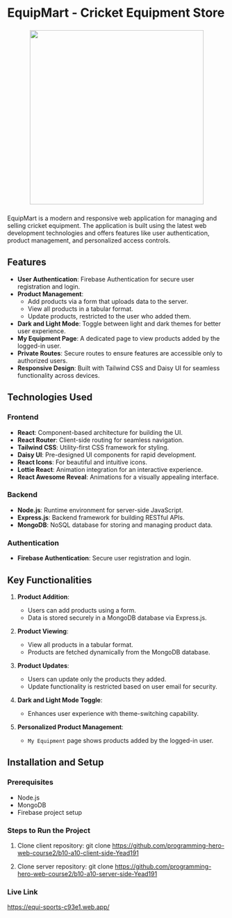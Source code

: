 # EquipMart - Cricket Equipment Store

###

<div align="center">
  <img height="400" src="https://i.ibb.co.com/BBsRNHd/Screenshot-2025-01-08-at-2-39-46-PM.png"  />
</div>

###

EquipMart is a modern and responsive web application for managing and selling cricket equipment. The application is built using the latest web development technologies and offers features like user authentication, product management, and personalized access controls. 

## Features

- **User Authentication**: Firebase Authentication for secure user registration and login.
- **Product Management**: 
  - Add products via a form that uploads data to the server.
  - View all products in a tabular format.
  - Update products, restricted to the user who added them.
- **Dark and Light Mode**: Toggle between light and dark themes for better user experience.
- **My Equipment Page**: A dedicated page to view products added by the logged-in user.
- **Private Routes**: Secure routes to ensure features are accessible only to authorized users.
- **Responsive Design**: Built with Tailwind CSS and Daisy UI for seamless functionality across devices.

## Technologies Used

### Frontend
- **React**: Component-based architecture for building the UI.
- **React Router**: Client-side routing for seamless navigation.
- **Tailwind CSS**: Utility-first CSS framework for styling.
- **Daisy UI**: Pre-designed UI components for rapid development.
- **React Icons**: For beautiful and intuitive icons.
- **Lottie React**: Animation integration for an interactive experience.
- **React Awesome Reveal**: Animations for a visually appealing interface.

### Backend
- **Node.js**: Runtime environment for server-side JavaScript.
- **Express.js**: Backend framework for building RESTful APIs.
- **MongoDB**: NoSQL database for storing and managing product data.

### Authentication
- **Firebase Authentication**: Secure user registration and login.

## Key Functionalities

1. **Product Addition**: 
   - Users can add products using a form.
   - Data is stored securely in a MongoDB database via Express.js.

2. **Product Viewing**:
   - View all products in a tabular format.
   - Products are fetched dynamically from the MongoDB database.

3. **Product Updates**:
   - Users can update only the products they added.
   - Update functionality is restricted based on user email for security.

4. **Dark and Light Mode Toggle**:
   - Enhances user experience with theme-switching capability.

5. **Personalized Product Management**:
   - `My Equipment` page shows products added by the logged-in user.

## Installation and Setup

### Prerequisites
- Node.js
- MongoDB
- Firebase project setup

### Steps to Run the Project

1. Clone client repository:
   git clone https://github.com/programming-hero-web-course2/b10-a10-client-side-Yead191

2. Clone server repository:
   git clone https://github.com/programming-hero-web-course2/b10-a10-server-side-Yead191


### Live Link
https://equi-sports-c93e1.web.app/
